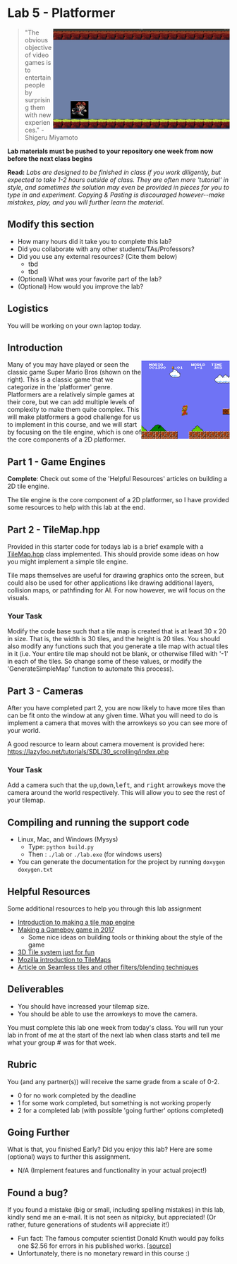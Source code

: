 # Lab 5 - Platformer

<img align="right" width="400px" src="./media/lab5.gif">

> "The obvious objective of video games is to entertain people by surprising them with new experiences." - Shigeru Miyamoto

**Lab materials must be pushed to your repository one week from now before the next class begins**

**Read:** *Labs are designed to be finished in class if you work diligently, but expected to take 1-2 hours outside of class. They are often more 'tutorial' in style, and sometimes the solution may even be provided in pieces for you to type in and experiment. Copying & Pasting is discouraged however--make mistakes, play, and you will further learn the material.*

## Modify this section

- How many hours did it take you to complete this lab?
- Did you collaborate with any other students/TAs/Professors?
- Did you use any external resources? (Cite them below)
  - tbd
  - tbd
- (Optional) What was your favorite part of the lab?
- (Optional) How would you improve the lab?

## Logistics

You will be working on your own laptop today.

## Introduction

<img align="right" width="200px" src="./media/mario.gif">

Many of you may have played or seen the classic game Super Mario Bros (shown on the right). This is a classic game that we categorize in the 'platformer' genre. Platformers are a relatively simple games at their core, but we can add multiple levels of complexity to make them quite complex. This will make platformers a good challenge for us to implement in this course, and we will start by focusing on the tile engine, which is one of the core components of a 2D platformer.

## Part 1 - Game Engines

**Complete**: Check out some of the 'Helpful Resources' articles on building a 2D tile engine.

The tile engine is  the core component of a 2D platformer, so I have provided some resources to help with this lab at the end.

## Part 2 - TileMap.hpp

Provided in this starter code for todays lab is a brief example with a [TileMap.hpp](./include/TileMap.hpp) class implemented. This should provide some ideas on how you might implement a simple tile engine.

Tile maps themselves are useful for drawing graphics onto the screen, but could also be used for other applications like drawing additional layers, collision maps, or pathfinding for AI. For now however, we will focus on the visuals.

### Your Task

Modify the code base such that a tile map is created that is at least 30 x 20 in size. That is, the width is 30 tiles, and the height is 20 tiles. You should also modify any functions such that you generate a tile map with actual tiles in it (i.e. Your entire tile map should not be blank, or otherwise filled with '-1' in each of the tiles. So change some of these values, or modify the 'GenerateSimpleMap' function to automate this process).

## Part 3 - Cameras

After you have completed part 2, you are now likely to have more tiles than can be fit onto the window at any given time. What you will need to do is implement a camera that moves with the arrowkeys so you can see more of your world.

A good resource to learn about camera movement is provided here: https://lazyfoo.net/tutorials/SDL/30_scrolling/index.php

### Your Task

Add a camera such that the <kbd>up</kbd>,<kbd>down</kbd>,<kbd>left</kbd>, and <kbd>right</kbd> arrowkeys move the camera around the world respectively. This will allow you to see the rest of your tilemap.

## Compiling and running the support code

* Linux, Mac, and Windows (Mysys)
  * Type: `python build.py`
  * Then : `./lab` or `./lab.exe` (for windows users)
* You can generate the documentation for the project by running `doxygen doxygen.txt` 

## Helpful Resources

Some additional resources to help you through this lab assignment

- [Introduction to making a tile map engine](https://gamedevelopment.tutsplus.com/tutorials/an-introduction-to-creating-a-tile-map-engine--gamedev-10900)
- [Making a Gameboy game in 2017](https://www.gamasutra.com/blogs/DoctorLudos/20171207/311143/Making_a_Game_Boy_game_in_2017_A_quotSheep_It_Upquot_PostMortem_part_12.php)
  - Some nice ideas on building tools or thinking about the style of the game
- [3D Tile system just for fun](https://www.gamasutra.com/blogs/RyanMiller/20170915/305738/Creating_a_Dynamic_Tile_System.php)
- [Mozilla introduction to TileMaps](https://developer.mozilla.org/en-US/docs/Games/Techniques/Tilemaps)
- [Article on Seamless tiles and other filters/blending techniques](http://devmag.org.za/2009/05/28/getting-more-out-of-seamless-tiles/)

## Deliverables

- You should have increased your tilemap size.
- You should be able to use the arrowkeys to move the camera.

You must complete this lab one week from today's class. You will run your lab in front of me at the start of the next lab when class starts and tell me what your group # was for that week.

## Rubric

You (and any partner(s)) will receive the same grade from a scale of 0-2.

- 0 for no work completed by the deadline
- 1 for some work completed, but something is not working properly
- 2 for a completed lab (with possible 'going further' options completed)

## Going Further

What is that, you finished Early? Did you enjoy this lab? Here are some (optional) ways to further this assignment.

- N/A (Implement features and functionality in your actual project!)

## Found a bug?

If you found a mistake (big or small, including spelling mistakes) in this lab, kindly send me an e-mail. It is not seen as nitpicky, but appreciated! (Or rather, future generations of students will appreciate it!)

- Fun fact: The famous computer scientist Donald Knuth would pay folks one $2.56 for errors in his published works. [[source](https://en.wikipedia.org/wiki/Knuth_reward_check)]
- Unfortunately, there is no monetary reward in this course :)

